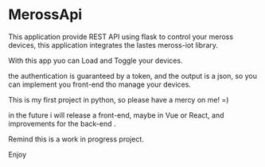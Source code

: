# MerossApi

This application provide REST API using flask to control your meross devices,
this application integrates the lastes meross-iot library.

With this app yuo can Load and Toggle your devices.

the authentication is guaranteed by a token, and the output is a json, so you
can implement you front-end tho manage your devices.

This is my first project in python, so please have a mercy on me! =)

in the future i will release a front-end, maybe in Vue or React, 
and improvements for the back-end .

Remind this is a work in progress project.

Enjoy



